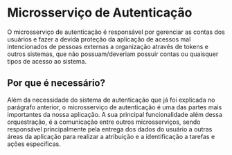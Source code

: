 # Microsserviço de Autenticação

O microsserviço de autenticação é responsável por gerenciar as contas dos usuários e fazer a devida proteção da aplicação de acessos mal intencionados de pessoas externas a organização através de tokens e outros sistemas, que não possuam/deveriam possuir contas ou quaisquer tipos de acesso ao sistema.

## Por que é necessário?

Além da necessidade do sistema de autenticação que já foi explicada no parágrafo anterior, o microsserviço de autenticação é uma das partes mais importantes da nossa aplicação. A sua principal funcionalidade além dessa orquestração, é a comunicação entre outros microsserviços, sendo responsável principalmente pela entrega dos dados do usuário a outras áreas da aplicação para realizar a atribuição e a identificação a tarefas e ações especificas.
